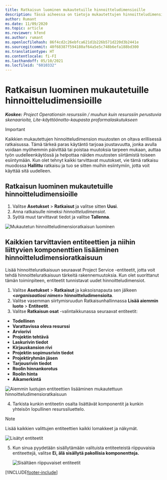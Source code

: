 ```yaml
---
title: Ratkaisun luominen mukautetuille hinnoitteludimensioille
description: Tässä aiheessa on tietoja mukautettujen hinnoitteludimensioiden luomisesta.
author: Rumant
ms.date: 11/09/2020
ms.topic: article
ms.reviewer: kfend
ms.author: rumant
ms.openlocfilehash: 86f4cd2c26ebfca621d1b226b571d220d3b2441e
ms.sourcegitcommit: 40f68387f594180af64a5e5c748b6efa188bd300
ms.translationtype: HT
ms.contentlocale: fi-FI
ms.lasthandoff: 05/10/2021
ms.locfileid: "6010332"
---
```

# <a name="create-a-solution-for-custom-pricing-dimensions"></a>Ratkaisun luominen mukautetuille hinnoitteludimensioille

 _**Koskee:** Project Operationsin resurssiin / muuhun kuin resurssiin perustuvia skenaarioita, Lite-käyttöönotto-kaupasta proformalaskutukseen_ 

>[!IMPORTANT]
>Kaikkien mukautettujen hinnoitteludimension muutosten on oltava erillisessä ratkaisussa. Tämä tärkeä paras käytäntö tarjoaa joustavuutta, jonka avulla voidaan myöhemmin päivittää tai poistaa muutoksia tarpeen mukaan, auttaa työn uudelleenkäytössä ja helpottaa näiden muutosten siirtämistä toiseen esiintymään. Kun olet tehnyt kaikki tarvittavat muutokset, vie tämä ratkaisu muodossa **Hallittu** ratkaisu ja tuo se sitten muihin esiintymiin, jotta voit käyttää sitä uudelleen.

## <a name="create-a-solution-for-custom-pricing-dimensions"></a>Ratkaisun luominen mukautetuille hinnoitteludimensioille

1.  Valitse **Asetukset** > **Ratkaisut** ja valitse sitten **Uusi**.
2.  Anna ratkaisulle nimeksi *<your organization name> hinnoitteludimensiot*.
3. Syötä muut tarvittavat tiedot ja valitse **Tallenna**.

  ![Mukautetun hinnoitteludimensioratkaisun luominen](./media/Creation-of-custom-pricing-dimension-solution.png)
 
## <a name="add-all-required-entities-and-related-components-to-the-pricing-dimension-solution"></a>Kaikkien tarvittavien entiteettien ja niihin liittyvien komponenttien lisääminen hinnoitteludimensioratkaisuun

Lisää hinnoitteluratkaisuun seuraavat Project Service -entiteetit, jotta voit tehdä hinnoitteluratkaisuun tärkeitä rakennemuutoksia. Kun olet suorittanut tämän toiminpiteen, entiteetit tunnistavat uudet hinnoitteludimensiot.

1.  Valitse **Asetukset** > **Ratkaisut** ja kaksoisnapauta sen jälkeen **<*organisaatiosi nimen*> hinnoitteludimensioita**.
2.  Valitse vasemman siirtymisruudun Ratkaisunhallinnassa **Lisää aiemmin luoto** > **Entiteetit**.
3.  Valitse **Ratkaisun osat** -valintaikkunassa seuraavat entiteetit:
 
   - **Todellinen**
   - **Varattavissa oleva resurssi**
   - **Arviorivi**
   - **Projektin tehtävä**
   - **Laskurivin tiedot**
   - **Kirjauskansion rivi**
   - **Projektin sopimusrivin tiedot**
   - **Projektiryhmän jäsen**
   - **Tarjousrivin tiedot**
   - **Roolin hinnankorotus**
   - **Roolin hinta**
   - **Aikamerkintä**
 
   ![Aiemmin luotujen entiteettien lisääminen mukautettuun hinnoitteludimensioratkaisuun](./media/Existing-entities-to-PD-solution.png)
 
 4. Tarkista kunkin entiteetin osalta lisättävät komponentit ja kunkin yhteisön lopullinen resurssiluettelo. 

   >[!NOTE]
   > Lisää kaikkien valittujen entiteettien kaikki lomakkeet ja näkymät.

  ![Lisätyt entiteetit](./media/solution-component-selection.png)


5.  Kun sinua pyydetään sisällytämään valituista entiteeteistä riippuvaisia entiteettejä, valitse **Ei, älä sisällytä pakollisia komponentteja.**

    ![Sisältäen riippuvaiset entiteetit](./media/Do-not-include-required.png)


[!INCLUDE[footer-include](../includes/footer-banner.md)]